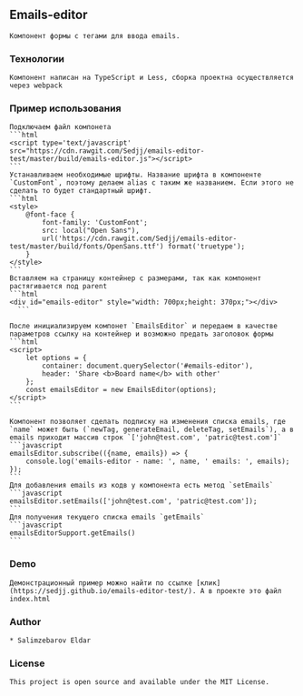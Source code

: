 ## Emails-editor
    Компонент формы с тегами для ввода emails.

### Технологии
    Компонент написан на TypeScript и Less, сборка проектна осуществляется через webpack  

### Пример использования

    Подключаем файл компонета
    ```html
    <script type='text/javascript' src="https://cdn.rawgit.com/Sedjj/emails-editor-test/master/build/emails-editor.js"></script>
    ```
    Устанавливаем необходимые шрифты. Название шрифта в компоненте `CustomFont`, поэтому делаем alias с таким же названием. Если этого не сделать то будет стандартный шрифт. 
    ```html
    <style>
        @font-face {
            font-family: 'CustomFont';
            src: local("Open Sans"),
            url('https://cdn.rawgit.com/Sedjj/emails-editor-test/master/build/fonts/OpenSans.ttf') format('truetype');
        }
    </style>
    ```
    Вставляем на страницу контейнер с размерами, так как компонент растягивается под parent
    ```html
    <div id="emails-editor" style="width: 700px;height: 370px;"></div>
      ```
    
    После инициализируем компонет `EmailsEditor` и передаем в качестве параметров ссылку на контейнер и возможно предать заголовок формы
    ```html
    <script>
        let options = {                            
            container: document.querySelector('#emails-editor'),
            header: 'Share <b>Board name</b> with other'
        };
        const emailsEditor = new EmailsEditor(options);
    </script>
    ```
    
    Компонент позволяет сделать подписку на изменения списка emails, где `name` может быть (`newTag, generateEmail, deleteTag, setEmails`), a в emails приходит массив строк `['john@test.com', 'patric@test.com']`  
    ```javascript
    emailsEditor.subscribe(({name, emails}) => {
        console.log('emails-editor - name: ', name, ' emails: ', emails);
    });
    ```  
    Для добавления emails из кодв у компонента есть метод `setEmails` 
    ```javascript
    emailsEditor.setEmails(['john@test.com', 'patric@test.com']);
    ```        
    Для получения текущего списка emails `getEmails` 
    ```javascript
    emailsEditorSupport.getEmails()
    ```                               

### Demo
    Демонстрационный пример можно найти по ссылке [клик](https://sedjj.github.io/emails-editor-test/). А в проекте это файл index.html

### Author
    * Salimzebarov Eldar

### License
    This project is open source and available under the MIT License.